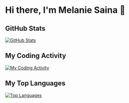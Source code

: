 # Hi there, I'm Melanie Saina 👋

## GitHub Stats

<!-- GitHub Stats Chart - You can use an external service like shields.io or a GitHub Action to generate dynamic content -->

[![GitHub Stats](https://github-readme-stats.vercel.app/api?username=MelSaina&show_icons=true&theme=radical)](https://github.com/MelSaina)

## My Coding Activity

<!-- Add a chart for your coding activity, you can use GitHub Actions to update this regularly -->

[![My Coding Activity](https://github.com/your-username/your-username/blob/main/metrics.plugin.activity.svg)](https://github.com/lowlighter/metrics)

## My Top Languages

<!-- Top Languages Chart - Generated using a GitHub Action or shields.io -->

[![Top Languages](https://github-readme-stats.vercel.app/api/top-langs/?username=MelSaina&layout=compact&theme=radical)](https://github.com/MelSaina)

